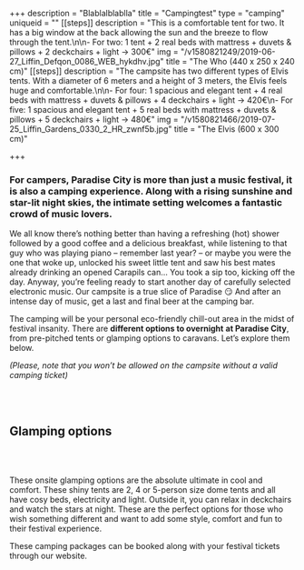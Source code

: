 +++
description = "Blablalblablla"
title = "Campingtest"
type = "camping"
uniqueid = ""
[[steps]]
description = "This is a comfortable tent for two. It has a big window at the back allowing the sun and the breeze to flow through the tent.\n\n- For two: 1 tent + 2 real beds with mattress + duvets & pillows + 2 deckchairs + light → 300€"
img = "/v1580821249/2019-06-27_Liffin_Defqon_0086_WEB_hykdhv.jpg"
title = "The Who (440 x 250 x 240 cm)"
[[steps]]
description = "The campsite has two different types of Elvis tents. With a diameter of 6 meters and a height of 3 meters, the Elvis feels huge and comfortable.\n\n- For four: 1 spacious and elegant tent + 4 real beds with mattress + duvets & pillows + 4 deckchairs + light → 420€\n- For five: 1 spacious and elegant tent + 5 real beds with mattress + duvets & pillows + 5 deckchairs + light → 480€"
img = "/v1580821466/2019-07-25_Liffin_Gardens_0330_2_HR_zwnf5b.jpg"
title = "The Elvis (600 x 300 cm)"

+++
### For campers, Paradise City is more than just a music festival, it is also a camping experience. Along with a rising sunshine and star-lit night skies, the intimate setting welcomes a fantastic crowd of music lovers.

We all know there’s nothing better than having a refreshing (hot) shower followed by a good coffee and a delicious breakfast, while listening to that guy who was playing piano – remember last year? – or maybe you were the one that woke up, unlocked his sweet little tent and saw his best mates already drinking an opened Carapils can… You took a sip too, kicking off the day. Anyway, you’re feeling ready to start another day of carefully selected electronic music. Our campsite is a true slice of Paradise 😏 And after an intense day of music, get a last and final beer at the camping bar.

The camping will be your personal eco-friendly chill-out area in the midst of festival insanity. There are **different options to overnight** **at Paradise City**, from pre-pitched tents or glamping options to caravans. Let’s explore them below.

_(Please, note that you won’t be allowed on the campsite without a valid camping ticket)_

<br><br>

## Glamping options

<br><br>

These onsite glamping options are the absolute ultimate in cool and comfort. These shiny tents are 2, 4 or 5-person size dome tents and all have cosy beds, electricity and light. Outside it, you can relax in deckchairs and watch the stars at night. These are the perfect options for those who wish something different and want to add some style, comfort and fun to their festival experience.

These camping packages can be booked along with your festival tickets through our website.